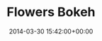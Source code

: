 ---
title:		"Flowers Bokeh"
type:		"photos"
mediatype:		"upload"
location:		"Berlin, Germany"
date:		"2014-03-30 15:42:00+00:00"
album:		"people"
filename:		"anna-shoot-flowers.md"
series:		"portraits"
cl_public_id:		"people/anna-shoot-flowers"
cl_version:		1497005343
format:		"tiff"
bytes:		5450280
width:		2560
height:		1440
colours:
- "#7E5A40"
- "#CEC0B7"
- "#867A71"
- "#77684D"
- "#B7B4C6"
- "#C59A7B"
- "#CABBC7"
- "#402B1E"
- "#898295"
- "#433725"
- "#80816F"
- "#878357"
- "#8D7C8A"
- "#78854D"
- "#848B53"
- "#413C36"
- "#C3C2B4"
- "#C0A078"
exposure_mode:		"Auto"
program:		"Aperture-priority AE"
aperture:		"2.8"
focal_length:		"50.0 mm"
iso:		"50"
shutter_speed:		"1/640"
metering:		"Multi-segment"
flash:		"Off, Did not fire"
white_balance:		"Custom"
colour_temp:		"4900"
has_crop:		"false"
orientation:		"Horizontal (normal)"
camera_model:		"NIKON D800"
lens_info:		"0mm f/0"
artist:		"No artist info"
x_resolution:		"300"
y_resolution:		"300"
---